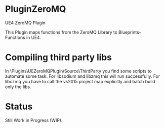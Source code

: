 # PluginZeroMQ
UE4 ZeroMQ Plugin

This Plugin maps functions from the ZeroMQ Library to Blueprints-Functions in UE4.

# Compiling third party libs

In \Plugins\UEZeroMQPlugin\Source\ThirdParty you find some scripts to automate some task. For libsodium and libzmq this will run successfully. 
For libczmq you have to call the vs2015 project map explicitly and batch build only the libs.


# Status
Still Work in Progress (WIP).

